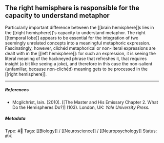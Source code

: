 ## The right hemisphere is responsible for the capacity to understand metaphor # 

Particularly important difference between the [[brain hemisphere]]s lies in the [[right hemisphere]]'s capacity to understand metaphor. The right [[temporal lobe]] appears to be essential for the integration of two seemingly unrelated concepts into a meaningful metaphoric expression. Fascinatingly, however, clichéd metaphorical or non-literal expressions are dealt with in the [[left hemisphere]]: for such an expression, it is seeing the literal meaning of the hackneyed phrase that refreshes it, that requires insight (a bit like seeing a joke), and therefore in this case the non-salient (unfamiliar, because non-clichéd) meaning gets to be processed in the [[right hemisphere]]. 

___

##### References

- Mcgilchrist, Iain. (2010). [[The Master and His Emissary Chapter 2. What Do the Hemispheres Do?]] (103). London, UK: _Yale University Press._

##### Metadata

Type: #🔴 
Tags: [[Biology]] / [[Neuroscience]] / [[Neuropsychology]] 
Status: #☀️ 